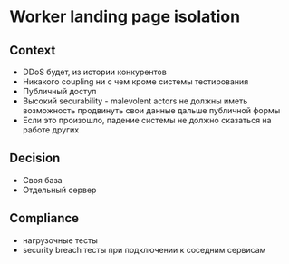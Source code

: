 # Worker landing page isolation

## Context

- DDoS будет, из истории конкурентов
- Никакого coupling ни с чем кроме системы тестирования
- Публичный доступ
- Высокий securability - malevolent actors не должны иметь возможность продвинуть свои данные дальше публичной формы
- Если это произошло, падение системы не должно сказаться на работе других

## Decision

- Своя база
- Отдельный сервер

## Compliance

- нагрузочные тесты
- security breach тесты при подключении к соседним сервисам